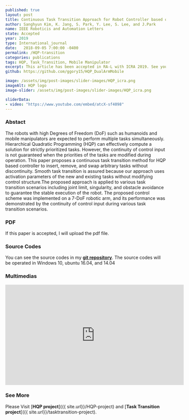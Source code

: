 ```yaml
---
published: true
layout: post
title: Continuous Task Transition Approach for Robot Controller based on Hierarchical Quadratic Programming
author: Sanghyun Kim, K. Jang, S. Park, Y. Lee, S. Lee, and J.Park
name: IEEE Roboticis and Automation Letters
state: Accepted
year: 2019
type: International_journal
date:   2018-09-05 7:00:00 -0400
permalink: /HQP-transition
categories: publications
tags: HQP, Task_Transition, Mobile Manipulator
excerpt: This article has been accepted in RA-L with ICRA 2019. See you soon.
github: https://github.com/ggory15/HQP_DualArmMobile

image: /assets/img/post-images/slider-images/HQP_icra.png
imageAlt: HQP logo
image-slider: /assets/img/post-images/slider-images/HQP_icra.png

sliderData:
- video: "https://www.youtube.com/embed/atcX-sf4098"
---
```


### Abstact 
The robots with high Degrees of Freedom (DoF) such as humanoids and 
mobile manipulators are expected to perform multiple tasks
simultaneously. Hierarchical Quadratic Programming (HQP) can
effectively compute a solution for strictly prioritized tasks. However,
the continuity of control input is not guaranteed when the priorities
of the tasks are modified during operation. This paper proposes a
continuous task transition method for HQP based controller to insert,
remove, and swap arbitrary tasks without discontinuity. Smooth task
transition is assured because our approach uses activation parameters
of the new and existing tasks without modifying control structure.The
proposed approach is applied to various task transition scenarios
including joint limit, singularity, and obstacle avoidance to guarantee
the stable execution of the robot. The proposed  control  scheme  was 
implemented  on  a 7-DoF robotic arm, and its performance was
demonstrated by the continuity of control input during various task
transition scenarios.

### PDF 
If this paper is accepted, I will upload the pdf file.

### Source Codes
You can see the source codes in my [**git repository**](https://github.com/ggory15/HQP_DualArmMobile).
The source codes will be operated in Windows 10, ubuntu 16.04, and 14.04

### Multimedias
<div class="row projects-display">
    <div class="twelve columns images">
        <div class="video-container">
            <iframe width="560" height="315" src="https://www.youtube.com/embed/-lfnLhmSk3M" frameborder="0" allowfullscreen></iframe>
        </div>
    </div>
</div>

### See More
Please Visit [**HQP project**]({{ site.url}}/HQP-project) and [**Task Transition project**]({{ site.url}}/tasktransition-project).


